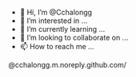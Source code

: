 - 👋 Hi, I’m @Cchalongg
- 👀 I’m interested in ...
- 🌱 I’m currently learning ...
- 💞️ I’m looking to collaborate on ...
- 📫 How to reach me ...

<!---
Cchalongg/Cchalongg is a ✨ special ✨ repository because its `README.md` (this file) appears on your GitHub profile.
You can click the Preview link to take a look at your changes.
---><Cchalongg>@cchalongg.m.noreply.github.com/
